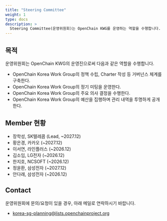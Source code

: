 ```yaml
---
title: "Steering Committee"
weight: 1
type: docs
description: >
  Steering Committee(운영위원회)는 OpenChain KWG를 운영하는 역할을 수행합니다.
---
```


## 목적

운영위원회는 OpenChain KWG의 운영진으로써 다음과 같은 역할을 수행합니다. 

* OpenChain Korea Work Group의 정책 수립, Charter 작성 등 거버넌스 체계를 구축한다.
* OpenChain Korea Work Group의 정기 미팅을 운영한다.
* OpenChain Korea Work Group의 주요 의사 결정을 수행한다.
* OpenChain Korea Work Group의 예산을 집행하며 관리 내역을 투명하게 공개한다.

## Member 현황

* 장학성, SK텔레콤 (Lead, ~2027.12)
* 황은경, 카카오 (~2027.12)
* 이서연, 라인플러스 (~2026.12)
* 김소임, LG전자 (~2026.12)
* 한지호, NCSOFT (~2026.12)
* 정윤환, 삼성전자 (~2027.12)
* 안다래, 삼성전자 (~2026.12)

## Contact

운영위원회에 문의/요청이 있을 경우, 아래 메일로 연락하시기 바랍니다. 

* korea-sg-planning@lists.openchainproject.org
